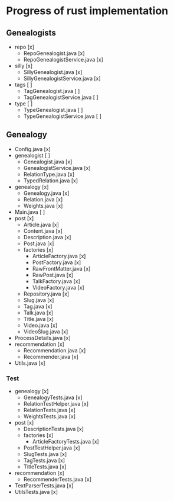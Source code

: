 # Progress of rust implementation

## Genealogists
* repo [x]
  * RepoGenealogist.java [x]
  * RepoGenealogistService.java [x]
* silly [x]
  * SillyGenealogist.java [x]
  * SillyGenealogistService.java [x]
* tags [ ]
  * TagGenealogist.java [ ]
  * TagGenealogistService.java [ ]
* type [ ]
  * TypeGenealogist.java [ ]
  * TypeGenealogistService.java [ ]

## Genealogy
* Config.java [x]
* genealogist [ ]
  * Genealogist.java [x]
  * GenealogistService.java [x]
  * RelationType.java [x]
  * TypedRelation.java [x]
* genealogy [x]
  * Genealogy.java [x]
  * Relation.java [x]
  * Weights.java [x]
* Main.java [ ]
* post [x]
  * Article.java [x]
  * Content.java [x]
  * Description.java [x]
  * Post.java [x]
  * factories [x]
    * ArticleFactory.java [x]
    * PostFactory.java [x]
    * RawFrontMatter.java [x]
    * RawPost.java [x]
    * TalkFactory.java [x]
    * VideoFactory.java [x]
  * Repository.java [x]
  * Slug.java [x]
  * Tag.java [x]
  * Talk.java [x]
  * Title.java [x]
  * Video.java [x]
  * VideoSlug.java [x]
* ProcessDetails.java [x]
* recommendation [x]
  * Recommendation.java [x]
  * Recommender.java [x]
* Utils.java [x]

### Test
* genealogy [x]
  * GenealogyTests.java [x]
  * RelationTestHelper.java [x]
  * RelationTests.java [x]
  * WeightsTests.java [x]
* post [x]
  * DescriptionTests.java [x]
  * factories [x]
    * ArticleFactoryTests.java [x]
  * PostTestHelper.java [x]
  * SlugTests.java [x]
  * TagTests.java [x]
  * TitleTests.java [x]
* recommendation [x]
  * RecommenderTests.java [x]
* TextParserTests.java [x]
* UtilsTests.java [x]
